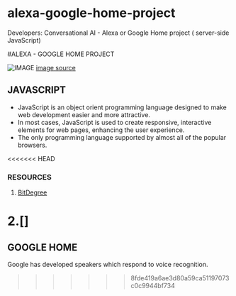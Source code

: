 # alexa-google-home-project
Developers: Conversational AI - Alexa or Google Home project ( server-side JavaScript)

#ALEXA - GOOGLE HOME PROJECT

![IMAGE]( https://target.scene7.com/is/image/Target/GUEST_9b10b6e0-3d26-4172-a29d-e87d771b8583?wid=488&hei=488&fmt=pjpeg)
[image source](https://github.com/alekhyajaddu/alexa-google-home-project)

## JAVASCRIPT

- JavaScript is an object orient programming language designed to make web development easier and more attractive.
- In most cases, JavaScript is used to create responsive, interactive elements for web pages, enhancing the user experience.
- The only programming language supported by almost all of the popular browsers.

<<<<<<< HEAD
### RESOURCES

1. [BitDegree](https://www.bitdegree.org/tutorials/what-is-javascript-used-for/)

2.[]
=======
## GOOGLE HOME

Google has developed speakers which respond to voice recognition.
>>>>>>> 8fde419a6ae3d80a59ca51197073c0c9944bf734
